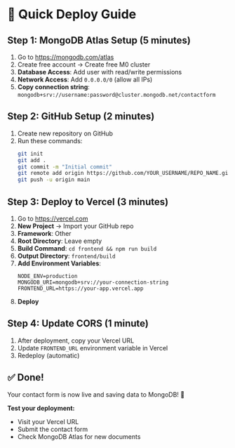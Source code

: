 # 🚀 Quick Deploy Guide

## Step 1: MongoDB Atlas Setup (5 minutes)
1. Go to https://mongodb.com/atlas
2. Create free account → Create free M0 cluster
3. **Database Access**: Add user with read/write permissions
4. **Network Access**: Add `0.0.0.0/0` (allow all IPs)
5. **Copy connection string**: `mongodb+srv://username:password@cluster.mongodb.net/contactform`

## Step 2: GitHub Setup (2 minutes)
1. Create new repository on GitHub
2. Run these commands:
   ```bash
   git init
   git add .
   git commit -m "Initial commit"
   git remote add origin https://github.com/YOUR_USERNAME/REPO_NAME.git
   git push -u origin main
   ```

## Step 3: Deploy to Vercel (3 minutes)
1. Go to https://vercel.com
2. **New Project** → Import your GitHub repo
3. **Framework**: Other
4. **Root Directory**: Leave empty
5. **Build Command**: `cd frontend && npm run build`
6. **Output Directory**: `frontend/build`
7. **Add Environment Variables**:
   ```
   NODE_ENV=production
   MONGODB_URI=mongodb+srv://your-connection-string
   FRONTEND_URL=https://your-app.vercel.app
   ```
8. **Deploy**

## Step 4: Update CORS (1 minute)
1. After deployment, copy your Vercel URL
2. Update `FRONTEND_URL` environment variable in Vercel
3. Redeploy (automatic)

## ✅ Done!
Your contact form is now live and saving data to MongoDB! 🎉

**Test your deployment:**
- Visit your Vercel URL
- Submit the contact form
- Check MongoDB Atlas for new documents
